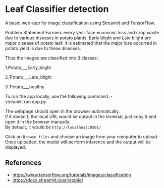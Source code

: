 # Leaf Classifier detection
A basic web-app for image classification using Streamlit and TensorFlow.


Problem Statement
Farmers every year face economic loss and crop waste due to various diseases in potato plants. Early blight and Late blight are major disease of potato leaf. It is estimated that the major loss occurred in potato yield is due to these diseases. 


Thus the images are classified into 3 classes :

1.Potato___Early_blight

2.'Potato___Late_blight

3.'Potato___healthy


To run the app locally, use the following command :-  
streamlit run app.py`  

The webpage should open in the browser automatically.  
If it doesn't, the local URL would be output in the terminal, just copy it and open it in the browser manually.  
By default, it would be `http://localhost:8501/`  

Click on `Browse files` and choose an image from your computer to upload.  
Once uploaded, the model will perform inference and the output will be displayed.  


## References

* https://www.tensorflow.org/tutorials/images/classification
* https://docs.streamlit.io/en/stable/


